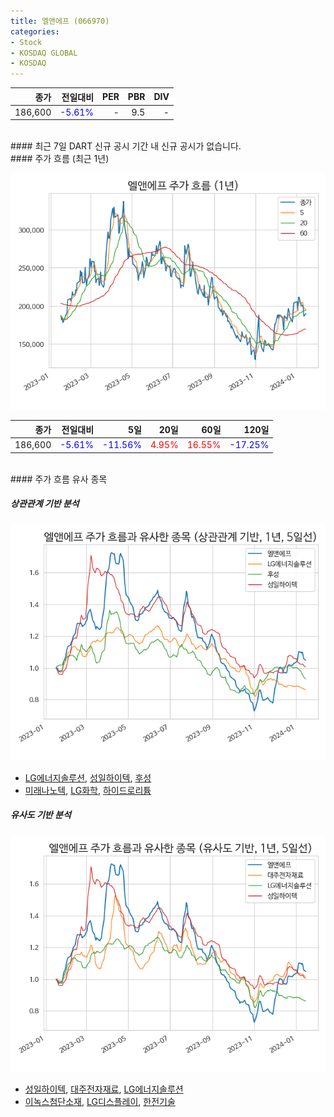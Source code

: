 ```yaml
---
title: 엘앤에프 (066970)
categories:
- Stock
- KOSDAQ GLOBAL
- KOSDAQ
---
```


|종가|전일대비|PER|PBR|DIV|
|---:|-------:|--:|--:|--:|
|186,600|<span style="color: blue">-5.61%</span>|-|9.5|-|

<!-- more -->

<br>
#### 최근 7일 DART 신규 공시
기간 내 신규 공시가 없습니다.

<br>
#### 주가 흐름 (최근 1년)

![066970](/assets/images/stock/066970.png)

|종가|전일대비|5일|20일|60일|120일|
|---:|-------:|--:|---:|---:|----:|
|186,600|<span style="color: blue">-5.61%</span>|<span style="color: blue">-11.56%</span>|<span style="color: red">4.95%</span>|<span style="color: red">16.55%</span>|<span style="color: blue">-17.25%</span>|

<br>
#### 주가 흐름 유사 종목

##### 상관관계 기반 분석

![066970](/assets/images/stock/066970_corr.png)
- [LG에너지솔루션](/373220/), [성일하이텍](/365340/), [후성](/093370/)
- [미래나노텍](/095500/), [LG화학](/051910/), [하이드로리튬](/101670/)

##### 유사도 기반 분석

![066970](/assets/images/stock/066970_sim.png)
- [성일하이텍](/365340/), [대주전자재료](/078600/), [LG에너지솔루션](/373220/)
- [이녹스첨단소재](/272290/), [LG디스플레이](/034220/), [한전기술](/052690/)